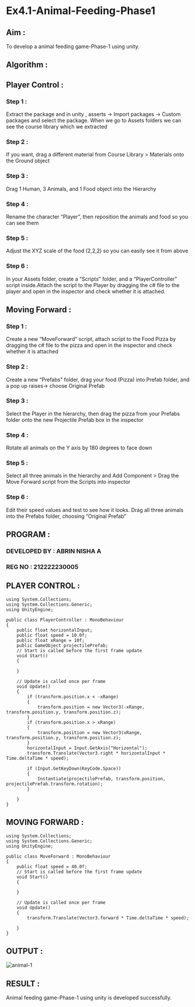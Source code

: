 # Ex4.1-Animal-Feeding-Phase1

## Aim :

To develop a animal feeding game-Phase-1 using unity.

## Algorithm :

## Player Control :

### Step 1 :

Extract the package and in unity , asserts -> Import packages -> Custom packages and select the package. When we go to Assets folders we can see the course library which we extracted

### Step 2 :

If you want, drag a different material from Course Library > Materials onto the Ground object

### Step 3 :

Drag 1 Human, 3 Animals, and 1 Food object into the Hierarchy

### Step 4 :

Rename the character “Player”, then reposition the animals and food so you can see them

### Step 5 :

Adjust the XYZ scale of the food (2,2,2) so you can easily see it from above

### Step 6 :

In your Assets folder, create a “Scripts” folder, and a “PlayerController” script inside.Attach the script to the Player by dragging the c# file to the player and open in the inspector and check whether it is attached.

## Moving Forward :

### Step 1 :

Create a new “MoveForward” script, attach script to the Food Pizza by dragging the c# file to the pizza and open in the inspector and check whether it is attached

### Step 2 :

Create a new “Prefabs” folder, drag your food (Pizza) into Prefab folder, and a pop up raises-> choose Original Prefab

### Step 3 :

Select the Player in the hierarchy, then drag the pizza from your Prefabs folder onto the new Projectile Prefab box in the inspector

### Step 4 :

Rotate all animals on the Y axis by 180 degrees to face down

### Step 5 :

Select all three animals in the hierarchy and Add Component > Drag the Move Forward script from the Scripts into inspector

### Step 6 :

Edit their speed values and test to see how it looks. Drag all three animals into the Prefabs folder, choosing “Original Prefab”

## PROGRAM :

### DEVELOPED BY : ABRIN NISHA A
### REG NO : 212222230005

## PLAYER CONTROL :

```
using System.Collections;
using System.Collections.Generic;
using UnityEngine;

public class PlayerController : MonoBehaviour
{
    public float horizontalInput;
    public float speed = 10.0f;
    public float xRange = 10f;
    public GameObject projectilePrefab;
    // Start is called before the first frame update
    void Start()
    {

    }

    // Update is called once per frame
    void Update()
    {
        if (transform.position.x < -xRange)
        {
            transform.position = new Vector3(-xRange, transform.position.y, transform.position.z);
        }
        if (transform.position.x > xRange)
        {
            transform.position = new Vector3(xRange, transform.position.y, transform.position.z);
        }
        horizontalInput = Input.GetAxis("Horizontal");
        transform.Translate(Vector3.right * horizontalInput * Time.deltaTime * speed);

        if (Input.GetKeyDown(KeyCode.Space))
        {
            Instantiate(projectilePrefab, transform.position, projectilePrefab.transform.rotation);
        }

    }
}

```

## MOVING FORWARD :

```
using System.Collections;
using System.Collections.Generic;
using UnityEngine;

public class MoveForward : MonoBehaviour
{
    public float speed = 40.0f;
    // Start is called before the first frame update
    void Start()
    {

    }

    // Update is called once per frame
    void Update()
    {
        transform.Translate(Vector3.forward * Time.deltaTime * speed);

    }
}

```
## OUTPUT :

![animal-1](https://github.com/Brindha77/Ex4.1-Animal-Feeding-Phase1/assets/118889143/85279186-c6a2-475b-8c02-678188f1f58d)

## RESULT :

Animal feeding game-Phase-1 using unity is developed successfully.
